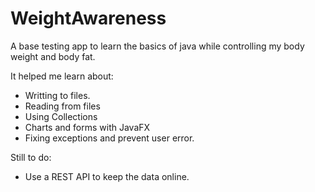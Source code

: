 # WeightAwareness
A base testing app to learn the basics of java while controlling my body weight and body fat.

It helped me learn about:
* Writting to files. 
* Reading from files
* Using Collections
* Charts and forms with JavaFX
* Fixing exceptions and prevent user error. 

Still to do:
* Use a REST API to keep the data online. 
